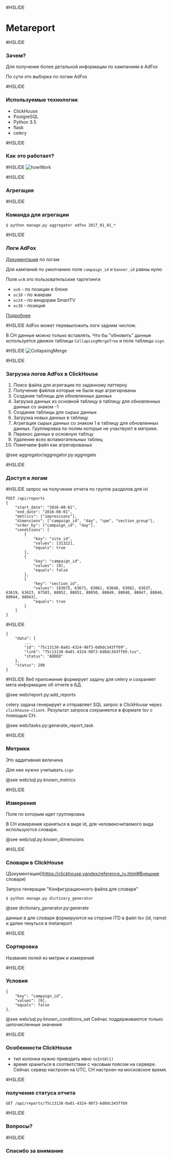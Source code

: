 #HSLIDE
# Metareport

#HSLIDE
### Зачем?
Для получения более детальной информации по кампаниям в AdFox

По сути это выборка по логам AdFox

#HSLIDE
### Используемые технологии
- ClickHouse
- PostgreSQL
- Python 3.5
- flask
- celery

#HSLIDE
### Как это работает?

#HSLIDE
<img src="presentation/assets/img/howWork.jpg" alt="howWork"/>

#HSLIDE
### Агрегация

#HSLIDE
### Команда для агрегации
```
$ python manage.py aggregator adfox 2017_01_01_*
```

#HSLIDE
### Логи AdFox
[Документация](https://sites.help.adfox.ru/page/150/) по логам

Для кампаний по умолчанию поле `campaign_id` и `banner_id` равны нулю

Поля `ocN` это пользовательские таргетинги
- `oc6` - по позиции в блоке
- `oc10` - по жанрам
- `oc24` - по вендорам SmartTV
- `oc30` - позиция

[Подробнее](https://login.adfox.ru/page/userCriterias.php)

#HSLIDE
AdFox может перевыложить логи задним числом.

В CH данные можно только вставлять. Что бы "обновить" данные используется движок таблицы `CollapsingMergeTree` и поле таблицы `sign`.

#HSLIDE
<img src="presentation/assets/img/CollapsingMerge.jpg" alt="CollapsingMerge"/>

#HSLIDE
### Загрузка логов AdFox в ClickHouse
1. Поиск файла для агрегации по заданному паттерну
1. Получение файлов которые не были еще агрегированы
1. Создание таблицы для обновленных данных
1. Загрузка данных из основной таблицу в таблицу для обновленных данных со знаком -1
1. Создание таблицы для сырых данных
1. Загрузка новых данных в таблицу
1. Агрегация сырых данных со знаком 1 в таблицу для обновленных данных. Группировка по полям которые не участвуют в метрике.
1. Перенос данных в основную таблцу
1. Удаление всех вспамогательных таблиц
1. Помечаем файл как агрегированых

@see aggregator/aggregator.py:aggregate


#HSLIDE
### Доступ к логам

#HSLIDE
запрос на получение отчета по группе разделов для ivi
```
POST /api/reports
{
    "start_date": "2016-08-01",
    "end_date": "2016-08-01",
    "metrics": ["impressions"],
    "dimensions": ["campaign_id", "day", "cpm", "section_group"],
    "order_by": ["campaign_id", "day"],
    "conditions": [
        {
            "key": "site_id",
            "values": [31322],
            "equals": true
        },
        {
            "key": "campaign_id",
            "values": [0],
            "equals": false
        },
        {
            "key": "section_id",
            "values": [63675, 63671, 63661, 63648, 63682, 63637, 63619, 63623, 67503, 88052, 88051, 88050, 88049, 88048, 88047, 88046, 88044, 88043],
            "equals": true
        }
    ]
}
```

#HSLIDE
```
{
    "data": {
        ...
        "id": "75c13138-0a01-4324-98f3-6d8dc343ff69",
        "link": "75c13138-0a01-4324-98f3-6d8dc343ff69.tsv",
        "status": "ADDED"
    },
    "status": 200
}
```

#HSLIDE
Веб приложение формирует задачу для celery и сохраняет мета информацию об отчете в БД.

@see web/report.py:add_reports

celery задача генерирует и отправляет SQL запрос в ClickHouse через `clickhouse-client`. Результат запроса сохраняется в формате tsv с помощью CH.

@see web/tasks.py:generate_report_task

#HSLIDE
### Метрики
Это аддитивная величина

Для нее нужно учитывать `sign`

@see web/sql.py:known_metrics


#HSLIDE
### Измерения
Поля по которым идет группировка

В CH измерения храняться в виде id, для человекочитаемого вида используются словари.

@see web/sql.py:known_dimensions

#HSLIDE
### Словари в ClickHouse
[Документация](https://clickhouse.yandex/reference_ru.html#Внешние словари)

Запуск генерации "Конфигурационного файла для словаря"
```
$ python manage.py dictinary_generator
```

@see dictionary_generator.py:generate

данные в для словаря формируются на стороне ITD в файл tsv (id, name) и далее тянуться в metareport

#HSLIDE
### Сортировка
Название полей из метрик и измерений

#HSLIDE
### Условия
```
{
    "key": "campaign_id",
    "values": [0],
    "equals": false
},
```
@see web/sql.py:known_conditions_set
Сейчас поддерживаются только целочисленные значения

#HSLIDE
### Особенности ClickHouse
- тип колонки нужно приводить явно `toInt8(1)`
- время храниться в соответствии с часовым поясом на сервере. Сейчас сервер настроен на UTC, CH настроен на московское время.

#HSLIDE
### получение статуса отчета
```
GET /api/reports/75c13138-0a01-4324-98f3-6d8dc343ff69
```

#HSLIDE
### Вопросы?

#HSLIDE
### Спасибо за внимание